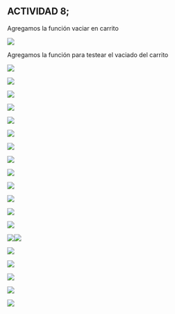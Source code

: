 ## ACTIVIDAD 8; 

Agregamos la función vaciar en carrito 

![](https://github.com/AriusJoel1/DesarrolloDeSoftware/blob/main/actividad8/img/1.jpg)


Agregamos la función para testear el vaciado del carrito 

![](https://github.com/AriusJoel1/DesarrolloDeSoftware/blob/main/actividad7/img/2.jpg)


![](https://github.com/AriusJoel1/DesarrolloDeSoftware/blob/main/actividad7/img/3.jpg)




![](https://github.com/AriusJoel1/DesarrolloDeSoftware/blob/main/actividad7/img/4.jpg)



![](https://github.com/AriusJoel1/DesarrolloDeSoftware/blob/main/actividad7/img/5.jpg)



![](https://github.com/AriusJoel1/DesarrolloDeSoftware/blob/main/actividad7/img/6.jpg)




![](https://github.com/AriusJoel1/DesarrolloDeSoftware/blob/main/actividad7/img/7.jpg)




![](https://github.com/AriusJoel1/DesarrolloDeSoftware/blob/main/actividad7/img/8.jpg)





![](https://github.com/AriusJoel1/DesarrolloDeSoftware/blob/main/actividad7/img/9.jpg)




![](https://github.com/AriusJoel1/DesarrolloDeSoftware/blob/main/actividad7/img/10.jpg)




![](https://github.com/AriusJoel1/DesarrolloDeSoftware/blob/main/actividad7/img/2.jpg)




![](https://github.com/AriusJoel1/DesarrolloDeSoftware/blob/main/actividad7/img/2.jpg)




![](https://github.com/AriusJoel1/DesarrolloDeSoftware/blob/main/actividad7/img/2.jpg)




![](https://github.com/AriusJoel1/DesarrolloDeSoftware/blob/main/actividad7/img/2.jpg)



![](https://github.com/AriusJoel1/DesarrolloDeSoftware/blob/main/actividad7/img/2.jpg)![](https://github.com/AriusJoel1/DesarrolloDeSoftware/blob/main/actividad7/img/2.jpg)


![](https://github.com/AriusJoel1/DesarrolloDeSoftware/blob/main/actividad7/img/2.jpg)


![](https://github.com/AriusJoel1/DesarrolloDeSoftware/blob/main/actividad7/img/2.jpg)



![](https://github.com/AriusJoel1/DesarrolloDeSoftware/blob/main/actividad7/img/2.jpg)



![](https://github.com/AriusJoel1/DesarrolloDeSoftware/blob/main/actividad7/img/2.jpg)


![](https://github.com/AriusJoel1/DesarrolloDeSoftware/blob/main/actividad7/img/2.jpg)
